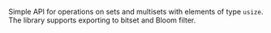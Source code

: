 Simple API for operations on sets and multisets with elements of type `usize`. The library supports exporting to bitset
and Bloom filter.
